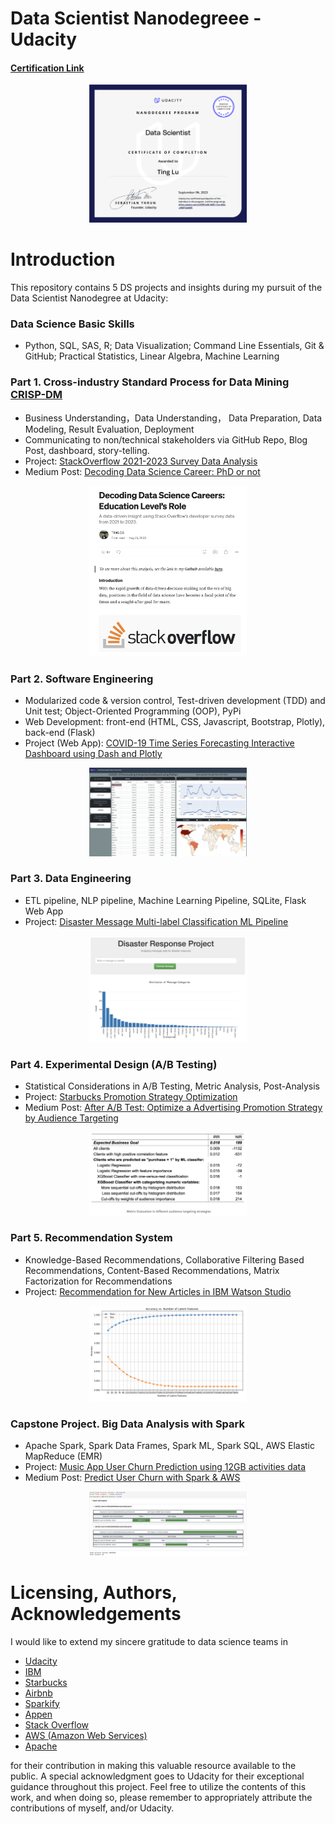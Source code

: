 # Data Scientist Nanodegreee - Udacity
#### [Certification Link](https://graduation.udacity.com/confirm/e/53f81a96-3650-11ee-b04a-ef88f7ab86f6)

<div align="center">
  <img src="https://github.com/Ting-DS/Data-Scientist-Nanodegreee-Udacity/blob/main/certification.png" width="50%">
</div>

# Introduction
This repository contains 5 DS projects and insights during my pursuit of the Data Scientist Nanodegree at Udacity:
### Data Science Basic Skills
 - Python, SQL, SAS, R; Data Visualization; Command Line Essentials, Git & GitHub; Practical Statistics, Linear Algebra, Machine Learning
### Part 1. Cross-industry Standard Process for Data Mining [CRISP-DM](https://en.wikipedia.org/wiki/Cross-industry_standard_process_for_data_mining)
 - Business Understanding，Data Understanding， Data Preparation, Data Modeling, Result Evaluation, Deployment
 - Communicating to non/technical stakeholders via GitHub Repo, Blog Post, dashboard, story-telling.
 - Project: [StackOverflow 2021-2023 Survey Data Analysis](https://github.com/Ting-DS/Data-Scientist-Nanodegreee-Udacity/tree/main/StackOverflow_Survey_Insights)
 - Medium Post: [Decoding Data Science Career: PhD or not](https://medium.com/@LobsterTing/revealing-data-science-careers-is-a-phd-a-necessity-487ac40ceac6)

<div align="center">
  <img src="https://github.com/Ting-DS/Data-Scientist-Nanodegreee-Udacity/blob/main/StackOverflow_Survey_Insights/Stackoverflow_medium.png" width="50%">
</div>

### Part 2. Software Engineering
 -  Modularized code & version control, Test-driven development (TDD) and Unit test; Object-Oriented Programming (OOP), PyPi
 -  Web Development: front-end (HTML, CSS, Javascript, Bootstrap, Plotly), back-end (Flask)
 -  Project (Web App): [COVID-19 Time Series Forecasting Interactive Dashboard using Dash and Plotly](https://tinglu.pythonanywhere.com/)

<div align="center">
  <img src="https://github.com/Ting-DS/Data-Scientist-Nanodegreee-Udacity/blob/main/dashboard.png" width="50%">
</div>

### Part 3. Data Engineering
 - ETL pipeline, NLP pipeline, Machine Learning Pipeline, SQLite, Flask Web App
 - Project: [Disaster Message Multi-label Classification ML Pipeline](https://github.com/Ting-DS/Data-Scientist-Nanodegreee-Udacity/tree/main/Disaster_Classification_ETL_Pipeline)

<div align="center">
  <img src="https://github.com/Ting-DS/Data-Scientist-Nanodegreee-Udacity/blob/main/Disaster_Classification_ETL_Pipeline/Pipeline.png" width="50%">
</div>

### Part 4. Experimental Design (A/B Testing)
 - Statistical Considerations in A/B Testing, Metric Analysis, Post-Analysis
 - Project: [Starbucks Promotion Strategy Optimization](https://github.com/Ting-DS/Data-Scientist-Nanodegreee-Udacity/tree/main/Starbucks_ABtest_Promo_Optimization)
 - Medium Post: [After A/B Test: Optimize a Advertising Promotion Strategy by Audience Targeting](https://medium.com/@LobsterTing/optimize-a-promotion-strategy-by-a-b-testing-and-audience-targeting-17b7ec49c55b)
<div align="center">
  <img src="https://github.com/Ting-DS/Data-Scientist-Nanodegreee-Udacity/blob/main/Starbucks_ABtest_Promo_Optimization/starbucks.png" width="50%">
</div>

### Part 5. Recommendation System
 - Knowledge-Based Recommendations, Collaborative Filtering Based Recommendations, Content-Based Recommendations, Matrix Factorization for Recommendations
 - Project: [Recommendation for New Articles in IBM Watson Studio](https://github.com/Ting-DS/Data-Scientist-Nanodegreee-Udacity/tree/main/Recommendation_IBM_WatsonStudio)

<div align="center">
  <img src="https://github.com/Ting-DS/Data-Scientist-Nanodegreee-Udacity/blob/main/Recommendation_IBM_WatsonStudio/Recommendation.png" width="50%">
</div>

### Capstone Project. Big Data Analysis with Spark
 - Apache Spark, Spark Data Frames, Spark ML, Spark SQL, AWS Elastic MapReduce (EMR)
 - Project: [Music App User Churn Prediction using 12GB activities data](https://github.com/Ting-DS/Data-Scientist-Nanodegreee-Udacity/tree/main/MusicApp_Spark_ML_AWS)
 - Medium Post: [Predict User Churn with Spark & AWS](https://medium.com/@LobsterTing/spark-ml-with-aws-emr-acdfab30ef01)

<div align="center">
  <img src="https://github.com/Ting-DS/Data-Scientist-Nanodegreee-Udacity/blob/main/MusicApp_Spark_ML_AWS/spark_progress.png" width="50%">
</div>

# Licensing, Authors, Acknowledgements

I would like to extend my sincere gratitude to data science teams in 
- [Udacity](https://www.udacity.com/)
- [IBM](https://www.ibm.com/)
- [Starbucks](https://www.starbucks.com/)
- [Airbnb](https://www.airbnb.com/)
- [Sparkify](https://www.sparkify.com/)
- [Appen](https://www.appen.com/)
- [Stack Overflow](https://stackoverflow.com/)
- [AWS (Amazon Web Services)](https://aws.amazon.com/)
- [Apache](https://www.apache.org/)

for their contribution in making this valuable resource available to the public. A special acknowledgment goes to Udacity for their exceptional guidance throughout this project. Feel free to utilize the contents of this work, and when doing so, please remember to appropriately attribute the contributions of myself, and/or Udacity.





